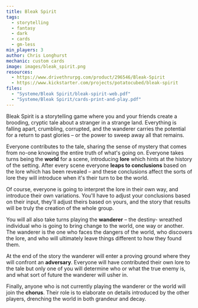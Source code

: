 ```yaml
---
title: Bleak Spirit
tags:
  - storytelling
  - fantasy
  - dark
  - cards
  - gm-less
min_players: 3
author: Chris Longhurst
mechanic: custom cards
image: images/bleak_spirit.png
resources:
  - https://www.drivethrurpg.com/product/296546/Bleak-Spirit
  - https://www.kickstarter.com/projects/potatocubed/bleak-spirit
files:
  - "Systeme/Bleak Spirit/bleak-spirit-web.pdf"
  - "Systeme/Bleak Spirit/cards-print-and-play.pdf"
---
```


Bleak Spirit is a storytelling game where you and your friends create a brooding, cryptic tale about a stranger in a strange land. Everything is falling apart, crumbling, corrupted, and the wanderer carries the potential for a return to past glories – or the power to sweep away all that remains.

Everyone contributes to the tale, sharing the sense of mystery that comes from no-one knowing the entire truth of what's going on. Everyone takes turns being the **world** for a scene, introducing **lore** which hints at the history of the setting. After every scene everyone **leaps to conclusions** based on the lore which has been revealed – and these conclusions affect the sorts of lore they will introduce when it's their turn to be the world.

Of course, everyone is going to interpret the lore in their own way, and introduce their own variations. You'll have to adjust your conclusions based on their input, they'll adjust theirs based on yours, and the story that results will be truly the creation of the whole group.

You will all also take turns playing the **wanderer** – the destiny- wreathed individual who is going to bring change to the world, one way or another. The wanderer is the one who faces the dangers of the world, who discovers the lore, and who will ultimately leave things different to how they found them.

At the end of the story the wanderer will enter a proving ground where they will confront an **adversary**. Everyone will have contributed their own lore to the tale but only one of you will determine who or what the true enemy is, and what sort of future the wanderer will usher in.

Finally, anyone who is not currently playing the wanderer or the world will join the **chorus**. Their role is to elaborate on details introduced by the other players, drenching the world in both grandeur and decay.
